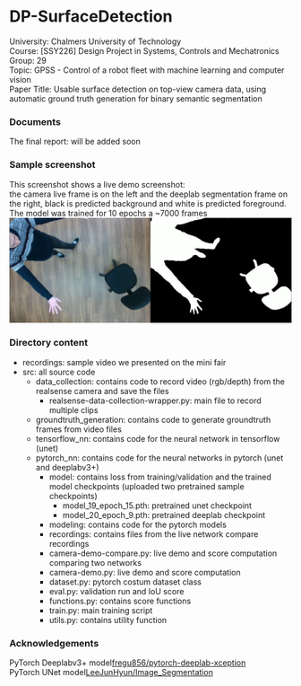 # DP-SurfaceDetection
University: Chalmers University of Technology  
Course: [SSY226] Design Project in Systems, Controls and Mechatronics  
Group: 29   
Topic: GPSS - Control of a robot fleet with machine learning and computer vision  
Paper Title: Usable surface detection on top-view camera data, using automatic ground truth generation for binary semantic segmentation  

### Documents
The final report: will be added soon

### Sample screenshot
This screenshot shows a live demo screenshot:  
the camera live frame is on the left and the deeplab segmentation frame on the right, black is predicted background and white is predicted foreground. The model was trained for 10 epochs a ~7000 frames
![live demo screenshot](https://raw.githubusercontent.com/luckyluks/DP-SurfaceDetection/master/sample_images/deeplab_live_demo_screenshot.png?token=AGTSTPTOHAOK25TZFKY2STS6HRPFI)

### Directory content
- recordings: sample video we presented on the mini fair
- src:        all source code
  - data_collection: contains code to record video (rgb/depth) from the realsense camera and save the files
    - realsense-data-collection-wrapper.py: main file to record multiple clips
  - groundtruth_generation: contains code to generate groundtruth frames from video files
  - tensorflow_nn: contains code for the neural network in tensorflow (unet)
  - pytorch_nn: contains code for the neural networks in pytorch (unet and deeplabv3+)
    - model: contains loss from training/validation and the trained model checkpoints (uploaded two pretrained sample checkpoints)
      - model_19_epoch_15.pth: pretrained unet checkpoint
      - model_20_epoch_9.pth: pretrained deeplab checkpoint
    - modeling: contains code for the pytorch models
    - recordings: contains files from the live network compare recordings
    - camera-demo-compare.py: live demo and score computation comparing two networks
    - camera-demo.py: live demo and score computation
    - dataset.py: pytorch costum dataset class
    - eval.py: validation run and IoU score
    - functions.py: contains score functions
    - train.py: main training script
    - utils.py: contains utility function
    
### Acknowledgements
PyTorch Deeplabv3+ model[fregu856/pytorch-deeplab-xception](https://github.com/fregu856/pytorch-deeplab-xception)  
PyTorch UNet model[LeeJunHyun/Image_Segmentation](https://github.com/LeeJunHyun/Image_Segmentation)
